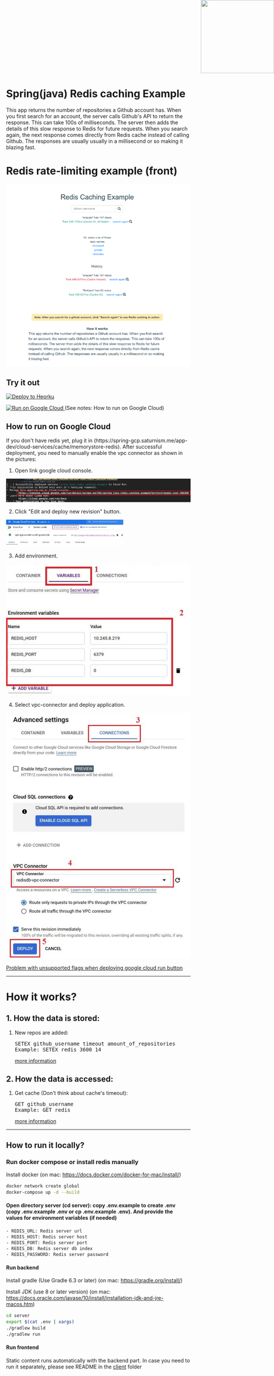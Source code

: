 
<div style="position: absolute; top: 0px; right: 0px;">
    <img width="200" height="200" src="https://redislabs.com/wp-content/uploads/2020/12/RedisLabs_Illustration_HomepageHero_v4.svg">
</div>

<div style="height: 150px"></div>

# Spring(java) Redis caching Example

This app returns the number of repositories a Github account has. When you first search for an account, the server calls Github's API to return the response. This can take 100s of milliseconds. The server then adds the details of this slow response to Redis for future requests. When you search again, the next response comes directly from Redis cache instead of calling Github. The responses are usually usually in a millisecond or so making it blazing fast.

# Redis rate-limiting example (front)

![alt text](docs/screenshot001.png)

## Try it out
<p>
    <a href="https://heroku.com/deploy" target="_blank">
        <img src="https://www.herokucdn.com/deploy/button.svg" alt="Deploy to Heorku" width="200px"/>
    <a>
</p>

<p>
    <a href="https://deploy.cloud.run?dir=server" target="_blank">
        <img src="https://deploy.cloud.run/button.svg" alt="Run on Google Cloud" width="200px"/>
    </a>
    (See notes: How to run on Google Cloud)
</p>


## How to run on Google Cloud

<p>
    If you don't have redis yet, plug it in  (https://spring-gcp.saturnism.me/app-dev/cloud-services/cache/memorystore-redis).
    After successful deployment, you need to manually enable the vpc connector as shown in the pictures:
</p>

1. Open link google cloud console.

![1 step](docs/1.png)

2. Click "Edit and deploy new revision" button.

![2 step](docs/2.png)

3. Add environment.

![3 step](docs/3.png)

4.  Select vpc-connector and deploy application.

![4  step](docs/4.png)

<a href="https://github.com/GoogleCloudPlatform/cloud-run-button/issues/108#issuecomment-554572173">
Problem with unsupported flags when deploying google cloud run button
</a>

---
# How it works?
## 1. How the data is stored:
<ol>
     <li>New repos are added:<pre>SETEX github_username timeout amount_of_repositories
Example: SETEX redis 3600 14</pre> 
<a href="https://redis.io/commands/setex">
more information</a>
</li>
</ol>

## 2. How the data is accessed:
<ol>
    <li> Get cache (Don't think about cache's timeout): <pre>GET github_username
Example: GET redis</pre>
<a href="https://redis.io/commands/get">
more information</a>
</li>

</ol>
  
---

## How to run it locally?


### Run docker compose or install redis manually

Install docker (on mac: https://docs.docker.com/docker-for-mac/install/)

```sh
docker network create global
docker-compose up -d --build
```

#### Open directory server (cd server): copy .env.example to create .env (copy .env.example .env  or cp .env.example .env). And provide the values for environment variables (if needed)
   	- REDIS_URL: Redis server url
    - REDIS_HOST: Redis server host
	- REDIS_PORT: Redis server port
	- REDIS_DB: Redis server db index
	- REDIS_PASSWORD: Redis server password

#### Run backend

Install gradle (Use Gradle 6.3 or later) (on mac: https://gradle.org/install/) 


Install JDK (use 8 or later version) (on mac: https://docs.oracle.com/javase/10/install/installation-jdk-and-jre-macos.htm)

``` sh
cd server
export $(cat .env | xargs)
./gradlew build
./gradlew run
```

#### Run frontend

Static сontent runs automatically with the backend part. In case you need to run it separately, please see README in the [client](client) folder

